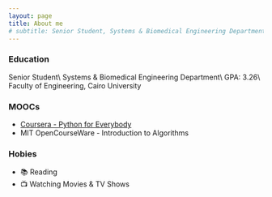 ```yaml
---
layout: page
title: About me
# subtitle: Senior Student, Systems & Biomedical Engineering Department. Cairo University
---
```


### Education

Senior Student\\
Systems & Biomedical Engineering Department\\
GPA: 3.26\\
Faculty of Engineering, Cairo University

### MOOCs

- [Coursera - Python for Everybody](coursera.org/verify/specialization/2N276QQPUE76)
- MIT OpenCourseWare - Introduction to Algorithms

### Hobies

- 📚 Reading
- 📺 Watching Movies & TV Shows
